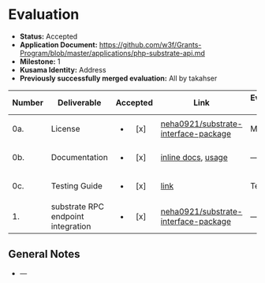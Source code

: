 # Evaluation

- **Status:** Accepted
- **Application Document:**  https://github.com/w3f/Grants-Program/blob/master/applications/php-substrate-api.md
- **Milestone:** 1
- **Kusama Identity:** Address
- **Previously successfully merged evaluation:** All by takahser

| Number | Deliverable | Accepted | Link | Evaluation Notes |
| ------ | ----------- | :------: | ---- |----------------- |
| 0a. | License | <ul><li>[x] </li></ul> | [neha0921/substrate-interface-package](https://github.com/neha0921/substrate-interface-package/blob/ddc55e4e6c53847b9f6106b4065646e4bd1338a4/LICENSE.md) | MIT |
| 0b. | Documentation | <ul><li>[x] </li></ul> | [inline docs](https://github.com/neha0921/substrate-interface-package/tree/ddc55e4e6c53847b9f6106b4065646e4bd1338a4/rpc-doc), [usage](https://github.com/neha0921/substrate-interface-package/blob/ddc55e4e6c53847b9f6106b4065646e4bd1338a4/README.md#steps-to-create-test-enviornment) | — |
| 0c. | Testing Guide | <ul><li>[x] </li></ul> | [link](https://github.com/neha0921/substrate-interface-package/blob/c0d49b942f95c54130a4323610a59fd76a7ef2ba/README.md#testing) | Tests pass |
| 1. | substrate RPC endpoint integration | <ul><li>[x] </li></ul> | [neha0921/substrate-interface-package](https://github.com/neha0921/substrate-interface-package/tree/ddc55e4e6c53847b9f6106b4065646e4bd1338a4/src/Rpc) | — |


## General Notes

- —
